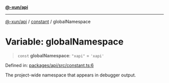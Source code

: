 [**@-xun/api**](../../README.md)

***

[@-xun/api](../../README.md) / [constant](../README.md) / globalNamespace

# Variable: globalNamespace

> `const` **globalNamespace**: `"xapi"` = `'xapi'`

Defined in: [packages/api/src/constant.ts:6](https://github.com/Xunnamius/api-utils/blob/559770a60e6903bf2f195d0d5f6450a09f08cf05/packages/api/src/constant.ts#L6)

The project-wide namespace that appears in debugger output.
